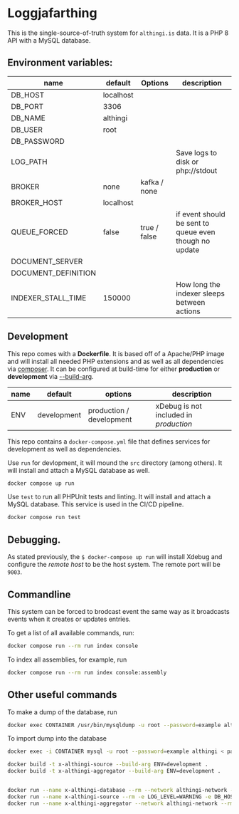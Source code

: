 # Loggjafarthing
This is the single-source-of-truth system for `althingi.is` data. It is a PHP 8 API with a MySQL database.

## Environment variables:

| name                | default                          | Options                               | description                   |
|---------------------|----------------------------------|---------------------------------------|-------------------------------|
| DB_HOST             | localhost                        | <string>                              |                               |
| DB_PORT             | 3306                             | <number>                              |                               |
| DB_NAME             | althingi                         | <string>                              |                               |
| DB_USER             | root                             | <string>                              |                               |
| DB_PASSWORD         |                                  | <string>                              |                               |
| LOG_PATH            |                                  | <string>                              | Save logs to disk or php://stdout
| BROKER              | none                             | kafka / none                          |                               |
| BROKER_HOST         | localhost                        | <string>                              |                               |
| QUEUE_FORCED        | false                            | true / false                          | if event should be sent to queue even though no update
| DOCUMENT_SERVER     |                                  | <string>                              |                               |
| DOCUMENT_DEFINITION |                                  | <string>                              |                               |
| INDEXER_STALL_TIME  | 150000                           | <int>                                 | How long the indexer sleeps between actions |

## Development
This repo comes with a **Dockerfile**. It is based off of a Apache/PHP image and will install all needed PHP extensions and
as well as all dependencies via [composer](https://getcomposer.org/). It can be configured at build-time for either
**production** or **development** via [--build-arg](https://docs.docker.com/engine/reference/commandline/build/#set-build-time-variables---build-arg).

| name     | default     |  options                 | description                            |
| -------- | ----------- | ------------------------ | -------------------------------------- |
| ENV      | development | production / development | xDebug is not included in _production_ |


This repo contains a `docker-compose.yml` file that defines services for development as well as dependencies.

Use `run` for devlopment, it will mound the `src` directory (among others). It will install and attach a MySQL database as well.

```sh
docker compose up run
```

Use `test` to run all PHPUnit tests and linting. It will install and attach a MySQL database. This service is used in the CI/CD pipeline.

```sh
docker compose run test
```


## Debugging.
As stated previously, the `$ docker-compose up run` will install Xdebug and configure the _remote host_ to be the
host system. The remote port will be `9003`.

## Commandline
This system can be forced to brodcast event the same way as it broadcasts events when it creates or updates entries.

To get a list of all available commands, run:
```sh
docker compose run --rm run index console
```

To index all assemblies, for example, run
```sh
docker compose run --rm run index console:assembly
```


## Other useful commands

To make a dump of the database, run
```sh
docker exec CONTAINER /usr/bin/mysqldump -u root --password=example althingi > path/to/backup.sql
```

To import dump into the database
```sh
docker exec -i CONTAINER mysql -u root --password=example althingi < path/to/backup.sql
```



```sh
docker build -t x-althingi-source --build-arg ENV=development .
docker build -t x-althingi-aggregator --build-arg ENV=development .


docker run --name x-althingi-database --rm --network althingi-network -p 4406:3306 -e MYSQL_ROOT_PASSWORD=example -e MYSQL_DATABASE=althingi einarvalur/althingi-source-db:97bec3d2041832e170f4185167d515f0f0bcff4c
docker run --name x-althingi-source --rm -e LOG_LEVEL=WARNING -e DB_HOST=x-althingi-database -e DB_NAME=althingi -e DB_USER=root -e DB_PASSWORD=example -e BROKER=none --network althingi-network x-althingi-source
docker run --name x-althingi-aggregator --network althingi-network --rm -e CONSUMER_CACHE_TYPE=none -e PROVIDER_CACHE_TYPE=none -e AGGREGATOR_CONSUMER_HOST=x-althingi-source  -e AGGREGATOR_CONSUMER_PORT=80 x-althingi-aggregator assembly 154
```
